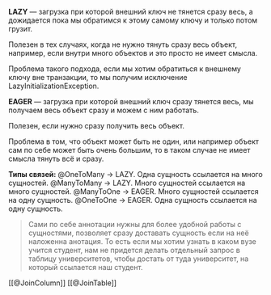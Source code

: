 **LAZY** — загрузка при которой внешний ключ не тянется сразу весь, а дожидается пока мы обратимся к этому самому ключу и только потом грузит. 

Полезен в тех случаях, когда не нужно тянуть сразу весь объект, например, если внутри много объектов и это просто не имеет смысла.

Проблема такого подхода, если мы хотим обратиться к внешнему ключу вне транзакции, то мы получим исключение LazyInitializationException.

**EAGER** — загрузка при которой внешний ключ сразу тянется весь, мы получаем весь объект сразу и можем с ним работать.

Полезен, если нужно сразу получить весь объект.

Проблема в том, что объект может быть не один, или например объект сам по себе может быть очень большим, то в таком случае не имеет смысла тянуть всё и сразу.

**Типы связей:**
@OneToMany → LAZY. Одна сущность ссылается на много сущностей.
@ManyToMany → LAZY. Много сущностей ссылается на много сущностей.
@ManyToOne → EAGER. Много сущностей ссылается на одну сущность.
@OneToOne → EAGER.  Одна сущность ссылается на одну сущность.

>  Сами по себе аннотации нужны для более удобной работы с сущностями, позволяет сразу доставать сущность если на неё наложенна анотация. То есть если мы хотим узнать в каком вузе учится студент, нам не придется делать отдельный запрос в таблицу университетов, чтобы достать от туда университет, на который ссылается наш студент. 

[[@JoinColumn]]
[[@JoinTable]]